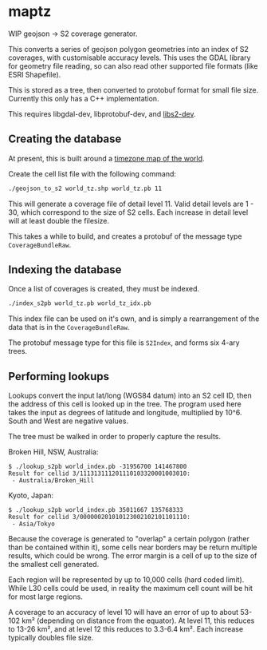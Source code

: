 # maptz

WIP geojson -> S2 coverage generator.

This converts a series of geojson polygon geometries into an index of S2 coverages, with customisable accuracy levels.  This uses the GDAL library for geometry file reading, so can also read other supported file formats (like ESRI Shapefile).

This is stored as a tree, then converted to protobuf format for small file size.  Currently this only has a C++ implementation.

This requires libgdal-dev, libprotobuf-dev, and [libs2-dev](https://github.com/micolous/s2-geometry-library).

## Creating the database

At present, this is built around a [timezone map of the world](http://efele.net/maps/tz/world/).

Create the cell list file with the following command:

```sh
./geojson_to_s2 world_tz.shp world_tz.pb 11
```

This will generate a coverage file of detail level 11.  Valid detail levels are 1 - 30, which correspond to the size of S2 cells.  Each increase in detail level will at least double the filesize.

This takes a while to build, and creates a protobuf of the message type `CoverageBundleRaw`.

## Indexing the database

Once a list of coverages is created, they must be indexed.

```sh
./index_s2pb world_tz.pb world_tz_idx.pb
```

This index file can be used on it's own, and is simply a rearrangement of the data that is in the `CoverageBundleRaw`.

The protobuf message type for this file is `S2Index`, and forms six 4-ary trees.

## Performing lookups

Lookups convert the input lat/long (WGS84 datum) into an S2 cell ID, then the address of this cell is looked up in the tree.  The program used here takes the input as degrees of latitude and longitude, multiplied by 10^6.  South and West are negative values.

The tree must be walked in order to properly capture the results.

Broken Hill, NSW, Australia:

```console
$ ./lookup_s2pb world_index.pb -31956700 141467800
Result for cellid 3/111313111201110103320001003010:
 - Australia/Broken_Hill
```

Kyoto, Japan:

```console
$ ./lookup_s2pb world_index.pb 35011667 135768333
Result for cellid 3/000000201010123002102101101110:
 - Asia/Tokyo
```

Because the coverage is generated to "overlap" a certain polygon (rather than be contained within it), some cells near borders may be return multiple results, which could be wrong.  The error margin is a cell of up to the size of the smallest cell generated.

Each region will be represented by up to 10,000 cells (hard coded limit).  While L30 cells could be used, in reality the maximum cell count will be hit for most large regions.

A coverage to an accuracy of level 10 will have an error of up to about 53-102 km² (depending on distance from the equator).  At level 11, this reduces to 13-26 km², and at level 12 this reduces to 3.3-6.4 km².  Each increase typically doubles file size.

